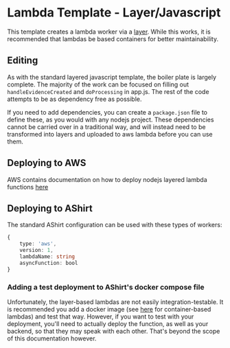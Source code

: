 # Lambda Template - Layer/Javascript

This template creates a lambda worker via a [layer](https://docs.aws.amazon.com/lambda/latest/dg/gettingstarted-concepts.html#gettingstarted-concepts-layer). While this works, it is recommended that lambdas be based containers for better maintainability.

## Editing

As with the standard layered javascript template, the boiler plate is largely complete. The majority of the work can be focused on filling out `handleEvidenceCreated` and `doProcessing` in app.js. The rest of the code attempts to be as dependency free as possible.

If you need to add dependencies, you can create a `package.json` file to define these, as you would with any nodejs project. These dependencies cannot be carried over in a traditional way, and will instead need to be transformed into layers and uploaded to aws lambda before you can use them.

## Deploying to AWS

AWS contains documentation on how to deploy nodejs layered lambda functions [here](https://docs.aws.amazon.com/lambda/latest/dg/nodejs-package.html)

## Deploying to AShirt

The standard AShirt configuration can be used with these types of workers:

```ts
{
    type: 'aws',
    version: 1,
    lambdaName: string
    asyncFunction: bool
}
```

### Adding a test deployment to AShirt's docker compose file

Unfortunately, the layer-based lambdas are not easily integration-testable. It is recommended you add a docker image (see [here](/enhancement_worker_templates/lambda/js-container/readme.md) for container-based lambdas) and test that way. However, if you want to test with your deployment, you'll need to actually deploy the function, as well as your backend, so that they may speak with each other. That's beyond the scope of this documentation however.
